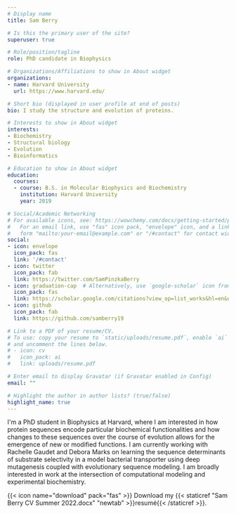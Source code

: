 ```yaml
---
# Display name
title: Sam Berry

# Is this the primary user of the site?
superuser: true

# Role/position/tagline
role: PhD candidate in Biophysics

# Organizations/Affiliations to show in About widget
organizations:
- name: Harvard University
  url: https://www.harvard.edu/

# Short bio (displayed in user profile at end of posts)
bio: I study the structure and evolution of proteins.

# Interests to show in About widget
interests:
- Biochemistry
- Structural biology
- Evolution
- Bioinformatics

# Education to show in About widget
education:
  courses:
  - course: B.S. in Molecular Biophysics and Biochemistry
    institution: Harvard University
    year: 2019

# Social/Academic Networking
# For available icons, see: https://wowchemy.com/docs/getting-started/page-builder/#icons
#   For an email link, use "fas" icon pack, "envelope" icon, and a link in the
#   form "mailto:your-email@example.com" or "/#contact" for contact widget.
social:
- icon: envelope
  icon_pack: fas
  link: '/#contact'
- icon: twitter
  icon_pack: fab
  link: https://twitter.com/SamPinzkaBerry
- icon: graduation-cap  # Alternatively, use `google-scholar` icon from `ai` icon pack
  icon_pack: fas
  link: https://scholar.google.com/citations?view_op=list_works&hl=en&user=ceLcbd0AAAAJ
- icon: github
  icon_pack: fab
  link: https://github.com/samberry19

# Link to a PDF of your resume/CV.
# To use: copy your resume to `static/uploads/resume.pdf`, enable `ai` icons in `params.toml`, 
# and uncomment the lines below.
# - icon: cv
#   icon_pack: ai
#   link: uploads/resume.pdf

# Enter email to display Gravatar (if Gravatar enabled in Config)
email: ""

# Highlight the author in author lists? (true/false)
highlight_name: true
---
```


I'm a PhD student in Biophysics at Harvard, where I am interested in how protein sequences encode particular biochemical functionalities and how changes to these sequences over the course of evolution allows for the emergence of new or modified functions. I am currently working with Rachelle Gaudet and Debora Marks on learning the sequence determinants of substrate selectivity in a model bacterial transporter using deep mutagenesis coupled with evolutionary sequence modeling. I am broadly interested in work at the intersection of computational modeling and experimental biochemistry.

{{< icon name="download" pack="fas" >}} Download my {{< staticref "Sam Berry CV Summer 2022.docx" "newtab" >}}resumé{{< /staticref >}}.
